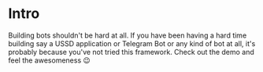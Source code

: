 # Intro
Building bots shouldn't be hard at all. If you have been having a hard time building say a USSD application or Telegram Bot or any kind of bot at all, it's probably because you've not tried this framework. Check out the demo and feel the awesomeness &#128521;

